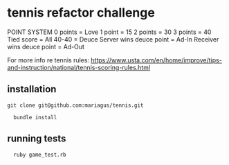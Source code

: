 # tennis refactor challenge

POINT SYSTEM
0 points = Love
1 point = 15
2 points = 30
3 points = 40
Tied score = All
40-40 = Deuce
Server wins deuce point = Ad-In
Receiver wins deuce point = Ad-Out

For more info re tennis rules: https://www.usta.com/en/home/improve/tips-and-instruction/national/tennis-scoring-rules.html

## installation

```
git clone git@github.com:mariagus/tennis.git
```
```
  bundle install
```

## running tests

```
  ruby game_test.rb
```
